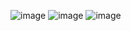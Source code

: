 ![image](https://github.com/olesien/The-Movie-Database/assets/17833751/a41d8c36-5577-45fa-a8de-83fea1f3b8b8)
![image](https://github.com/olesien/The-Movie-Database/assets/17833751/a6e570bc-3e04-46d8-8710-b73e723c83c9)
![image](https://github.com/olesien/The-Movie-Database/assets/17833751/67df9d9a-05aa-4d09-8fb3-e8b2173fda07)
